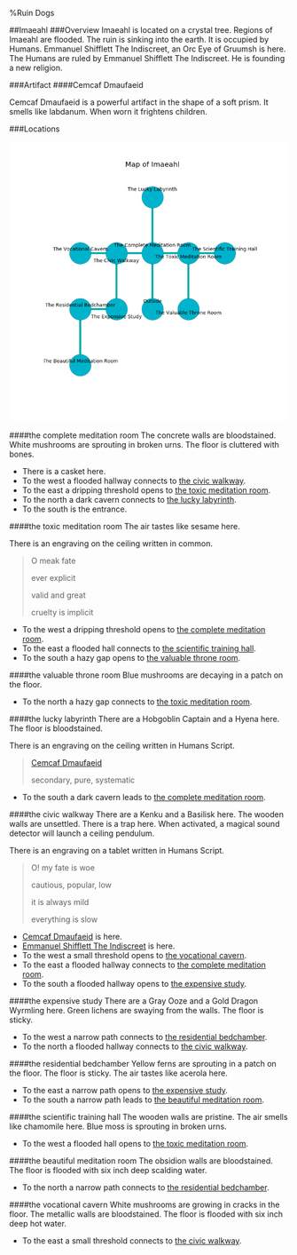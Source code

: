 %Ruin Dogs

##Imaeahl
###Overview
Imaeahl is located on a crystal tree. Regions of Imaeahl are flooded. The ruin is sinking into the earth. It is occupied by Humans. <a name="Emmanuel-Shifflett-The-Indiscreet"></a>Emmanuel Shifflett The Indiscreet, an Orc Eye of Gruumsh is here. The Humans are ruled by Emmanuel Shifflett The Indiscreet. He  is founding a new religion. 



###Artifact
####<a name="Cemcaf-Dmaufaeid"></a>Cemcaf Dmaufaeid


Cemcaf Dmaufaeid is a powerful artifact in the shape of a soft prism. It smells like labdanum. When worn it frightens children. 





###Locations


![](../v2/images/Imaeahl.png)

####<a name="the-complete-meditation-room"></a>the complete meditation room
The concrete walls are bloodstained. White mushrooms are sprouting in broken urns. The floor is cluttered with bones. 



* There is a casket here.
* To the west a flooded hallway connects to [the civic walkway](#the-civic-walkway).
* To the east a dripping threshold opens to [the toxic meditation room](#the-toxic-meditation-room).
* To the north a dark cavern connects to [the lucky labyrinth](#the-lucky-labyrinth).
* To the south is the entrance.


####<a name="the-toxic-meditation-room"></a>the toxic meditation room
The air tastes like sesame here. 

There is an engraving on the ceiling written in common. 

> O meak fate
>
> ever explicit
>
> valid and great
>
> cruelty is implicit
>


* To the west a dripping threshold opens to [the complete meditation room](#the-complete-meditation-room).
* To the east a flooded hall connects to [the scientific training hall](#the-scientific-training-hall).
* To the south a hazy gap opens to [the valuable throne room](#the-valuable-throne-room).


####<a name="the-valuable-throne-room"></a>the valuable throne room
Blue mushrooms are decaying in a patch on the floor. 



* To the north a hazy gap connects to [the toxic meditation room](#the-toxic-meditation-room).


####<a name="the-lucky-labyrinth"></a>the lucky labyrinth
There are a Hobgoblin Captain and a Hyena here. The floor is bloodstained. 

There is an engraving on the ceiling written in Humans Script. 

> [Cemcaf Dmaufaeid](#Cemcaf-Dmaufaeid)
>
> secondary, pure, systematic
>


* To the south a dark cavern leads to [the complete meditation room](#the-complete-meditation-room).


####<a name="the-civic-walkway"></a>the civic walkway
There are a Kenku and a Basilisk here. The wooden walls are unsettled. There is a trap here. When activated, a magical sound detector will launch a ceiling pendulum. 

There is an engraving on a tablet written in Humans Script. 

> O! my fate is woe
>
> cautious, popular, low
>
> it is always mild
>
> everything is slow
>


* [Cemcaf Dmaufaeid](#Cemcaf-Dmaufaeid) is here.
* [Emmanuel Shifflett The Indiscreet](#Emmanuel-Shifflett-The-Indiscreet) is here.
* To the west a small threshold opens to [the vocational cavern](#the-vocational-cavern).
* To the east a flooded hallway connects to [the complete meditation room](#the-complete-meditation-room).
* To the south a flooded hallway opens to [the expensive study](#the-expensive-study).


####<a name="the-expensive-study"></a>the expensive study
There are a Gray Ooze and a Gold Dragon Wyrmling here. Green lichens are swaying from the walls. The floor is sticky. 



* To the west a narrow path connects to [the residential bedchamber](#the-residential-bedchamber).
* To the north a flooded hallway connects to [the civic walkway](#the-civic-walkway).


####<a name="the-residential-bedchamber"></a>the residential bedchamber
Yellow ferns are sprouting in a patch on the floor. The floor is sticky. The air tastes like acerola here. 



* To the east a narrow path opens to [the expensive study](#the-expensive-study).
* To the south a narrow path leads to [the beautiful meditation room](#the-beautiful-meditation-room).


####<a name="the-scientific-training-hall"></a>the scientific training hall
The wooden walls are pristine. The air smells like chamomile here. Blue moss is sprouting in broken urns. 



* To the west a flooded hall opens to [the toxic meditation room](#the-toxic-meditation-room).


####<a name="the-beautiful-meditation-room"></a>the beautiful meditation room
The obsidion walls are bloodstained. The floor is flooded with six inch deep scalding water. 



* To the north a narrow path connects to [the residential bedchamber](#the-residential-bedchamber).


####<a name="the-vocational-cavern"></a>the vocational cavern
White mushrooms are growing in cracks in the floor. The metallic walls are bloodstained. The floor is flooded with six inch deep hot water. 



* To the east a small threshold connects to [the civic walkway](#the-civic-walkway).


